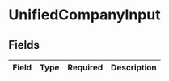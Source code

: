 # UnifiedCompanyInput


## Fields

| Field       | Type        | Required    | Description |
| ----------- | ----------- | ----------- | ----------- |